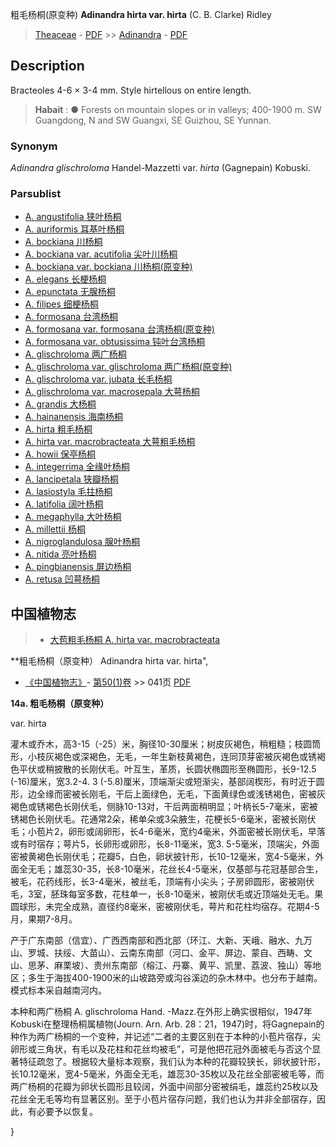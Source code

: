 粗毛杨桐(原变种) **Adinandra hirta var. hirta** (C. B. Clarke) Ridley

> [Theaceae](http://www.iplant.cn/info/Theaceae?t=foc) - [PDF](http://www.iplant.cn/foc/pdf/Theaceae.pdf) >> [Adinandra](Adinandra-杨桐属.md) - [PDF](http://www.iplant.cn/foc/pdf/Adinandra.pdf)

## Description

Bracteoles 4-6 × 3-4 mm. Style hirtellous on entire length.


> **Habait** : 
>●  Forests on mountain slopes or in valleys; 400-1900 m. SW Guangdong, N and SW Guangxi, SE Guizhou, SE Yunnan.

### Synonym
*Adinandra glischroloma* Handel-Mazzetti var. *hirta* (Gagnepain) Kobuski.



### Parsublist

* [A.  angustifolia  狭叶杨桐](Adinandra-angustifolia-狭叶杨桐.md)
* [A.  auriformis  耳基叶杨桐](Adinandra-auriformis-耳基叶杨桐.md)
* [A.  bockiana  川杨桐](Adinandra-bockiana-川杨桐.md)
* [A.  bockiana var. acutifolia  尖叶川杨桐](Adinandra-bockiana-var-acutifolia-尖叶川杨桐.md)
* [A.  bockiana var. bockiana  川杨桐(原变种)](Adinandra-bockiana-var-bockiana-川杨桐(原变种).md)
* [A.  elegans  长梗杨桐](Adinandra-elegans-长梗杨桐.md)
* [A.  epunctata  无腺杨桐](Adinandra-epunctata-无腺杨桐.md)
* [A.  filipes  细梗杨桐](Adinandra-filipes-细梗杨桐.md)
* [A.  formosana  台湾杨桐](Adinandra-formosana-台湾杨桐.md)
* [A.  formosana var. formosana  台湾杨桐(原变种)](Adinandra-formosana-var-formosana-台湾杨桐(原变种).md)
* [A.  formosana var. obtusissima  钝叶台湾杨桐](Adinandra-formosana-var-obtusissima-钝叶台湾杨桐.md)
* [A.  glischroloma  两广杨桐](Adinandra-glischroloma-两广杨桐.md)
* [A.  glischroloma var. glischroloma  两广杨桐(原变种)](Adinandra-glischroloma-var-glischroloma-两广杨桐(原变种).md)
* [A.  glischroloma var. jubata  长毛杨桐](Adinandra-glischroloma-var-jubata-长毛杨桐.md)
* [A.  glischroloma var. macrosepala  大萼杨桐](Adinandra-glischroloma-var-macrosepala-大萼杨桐.md)
* [A.  grandis  大杨桐](Adinandra-grandis-大杨桐.md)
* [A.  hainanensis  海南杨桐](Adinandra-hainanensis-海南杨桐.md)
* [A.  hirta  粗毛杨桐](Adinandra-hirta-粗毛杨桐.md)
* [A.  hirta var. macrobracteata  大萼粗毛杨桐](Adinandra-hirta-var-macrobracteata-大萼粗毛杨桐.md)
* [A.  howii  保亭杨桐](Adinandra-howii-保亭杨桐.md)
* [A.  integerrima  全缘叶杨桐](Adinandra-integerrima-全缘叶杨桐.md)
* [A.  lancipetala  狭瓣杨桐](Adinandra-lancipetala-狭瓣杨桐.md)
* [A.  lasiostyla  毛拄杨桐](Adinandra-lasiostyla-毛拄杨桐.md)
* [A.  latifolia  阔叶杨桐](Adinandra-latifolia-阔叶杨桐.md)
* [A.  megaphylla  大叶杨桐](Adinandra-megaphylla-大叶杨桐.md)
* [A.  millettii  杨桐](Adinandra-millettii-杨桐.md)
* [A.  nigroglandulosa  腺叶杨桐](Adinandra-nigroglandulosa-腺叶杨桐.md)
* [A.  nitida  亮叶杨桐](Adinandra-nitida-亮叶杨桐.md)
* [A.  pingbianensis  屏边杨桐](Adinandra-pingbianensis-屏边杨桐.md)
* [A.  retusa  凹萼杨桐](Adinandra-retusa-凹萼杨桐.md)

## 中国植物志

> * [大苞粗毛杨桐  A.  hirta var. macrobracteata](Adinandra-hirta-var-macrobracteata-大萼粗毛杨桐.md)


**粗毛杨桐（原变种） Adinandra hirta var. hirta",


* [《中国植物志》](http://www.iplant.cn/frps)- [第50(1)卷](http://www.iplant.cn/frps/vol/50(1)) >> 041页 [PDF](http://www.iplant.cn/frps/pdf/50(1)/041b.PDF)


**14a. 粗毛杨桐（原变种）**

var. hirta

灌木或乔木，高3-15（-25）米，胸径10-30厘米；树皮灰褐色，稍粗糙；枝圆筒形，小枝灰褐色或深褐色，无毛，一年生新枝黄褐色，连同顶芽密被灰褐色或锈褐色平伏或稍披散的长刚伏毛。叶互生，革质，长圆状椭圆形至椭圆形，长9-12.5 (-16)厘米，宽3.2-4. 3 (-5.8)厘米，顶端渐尖或短渐尖，基部阔楔形，有时近于圆形，边全缘而密被长刚毛，干后上面绿色，无毛，下面黄绿色或浅锈褐色，密被灰褐色或锈褐色长刚伏毛，侧脉10-13对，干后两面稍明显；叶柄长5-7毫米，密被锈褐色长刚伏毛。花通常2朵，稀单朵或3朵腋生，花梗长5-6毫米，密被长刚伏毛；小苞片2，卵形或阔卵形，长4-6毫米，宽约4毫米，外面密被长刚伏毛，早落或有时宿存；萼片5，长卵形或卵形，长8-11毫米，宽3. 5-5毫米，顶端尖，外面密被黄褐色长刚伏毛；花瓣5，白色，卵状披针形，长10-12毫米，宽4-5毫米，外面全无毛；雄蕊30-35，长8-10毫米，花丝长4-5毫米，仅基部与花冠基部合生，被毛，花药线形，长3-4毫米，被丝毛，顶端有小尖头；子房卵圆形，密被刚伏毛，3室，胚珠每室多数，花柱单一，长8-10毫米，被刚伏毛或近顶端处无毛。果圆球形，未完全成熟，直径约8毫米，密被刚伏毛，萼片和花柱均宿存。花期4-5月，果期7-8月。

产于广东南部（信宜）、广西西南部和西北部（环江、大新、天峨、融水、九万山、罗城、扶绥、大苗山）、云南东南部（河口、金平、屏边、蒙自、西畴、文山、思茅、麻栗坡）、贵州东南部（榕江、丹寨、黄平、凯里、荔波、独山）等地区；多生于海拔400-1900米的山坡路旁或沟谷溪边的杂木林中。也分布于越南。模式标本采自越南河内。

本种和两广杨桐 A. glischroloma Hand. -Mazz.在外形上确实很相似，1947年Kobuski在整理杨桐属植物(Journ. Arn. Arb. 28：21，1947)时，将Gagnepain的种作为两广杨桐的一个变种，并记述“二者的主要区别在于本种的小苞片宿存，尖卵形或三角状，有毛以及花柱和花丝均被毛”，可是他把花冠外面被毛与否这个显著特征疏忽了。根据较大量标本观察，我们认为本种的花瓣较狭长，卵状披针形，长10.12毫米，宽4-5毫米，外面全无毛，雄蕊30-35枚以及花丝全部密被毛等，而两广杨桐的花瓣为卵状长圆形且较阔，外面中间部分密被绢毛，雄蕊约25枚以及花丝全无毛等均有显著区别。至于小苞片宿存问题，我们也认为并非全部宿存，因此，有必要予以恢复。



}